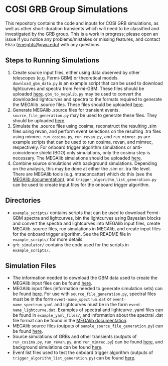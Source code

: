 # COSI GRB Group Simulations

This repository contains the code and inputs for COSI GRB simulations, as well as other short-duration transients which will need to be classified and investigated by the GRB group. This is a work in progress; please open an issue if you notice any problems/mistakes or missing features, and contact Eliza (eneights@gwu.edu) with any questions.

## Steps to Running Simulations      
1. Create source input files, either using data observed by other telescopes (e.g. Fermi-GBM) or theoretical models. `download_gbm_data.py` is an example script that can be used to download lightcurves and spectra from Fermi-GBM. These files should be uploaded [here](https://drive.google.com/drive/u/0/folders/1vLdAu339Qcfs6ToAcggK1oCQY2FmtTCf). `gbm_to_megalib.py` may be used to convert the downloaded lightcurves and spectra to the formats required to generate the MEGAlib .source files. These files should be uploaded [here](https://drive.google.com/drive/u/0/folders/1cYPacvzlwcDsToSIOYyjNlCrRNuoak2r).              
2. Generate MEGAlib .source files for transient events. `source_file_generation.py` may be used to generate these files. They should be uploaded [here](https://drive.google.com/drive/folders/1SAxRKPWObcZQ8T93njdKWMTDuI4_-Bx3).      
3. Simulate the .source files using cosima, reconstruct the resulting .sim files using revan, and perform event selections on the resulting .tra files using mimrec. `run_cosima.py`, `run_revan.py`, and `run_mimrec.py` are example scripts that can be used to run cosima, revan, and mimrec, respectively. For onboard trigger algorithm simulations or anti-coincidence shield (BGO) only simulations, only the cosima step is necessary. The MEGAlib simulations should be uploaded [here](https://drive.google.com/drive/folders/1aPKtB7uTr5LNG3xGbeCpIPTbAW6ibvk3).   
4. Combine source simulations with background simulations. Depending on the analysis, this may be done at either the .sim or .tra file level. There are MEGAlib tools (e.g. mtraconcatter) which do this (see the [MEGAlib documentation](https://megalibtoolkit.com/documentation.html)), and `trigger_algorithm_list_generation.py` can be used to create input files for the onboard trigger algorithm. 

## Directories          
- `example_scripts/` contains scripts that can be used to download Fermi-GBM spectra and lightcurves, bin the lightcurves using Bayesian blocks and convert the spectra and lightcurves into MEGAlib input files, create MEGAlib .source files, run simulations in MEGAlib, and create input files for the onboard trigger algorithm. See the README file in `example_scripts/` for more details.             
- `grb_simulator/` contains the code used for the scripts in `example_scripts/`.           

## Simulation Files
- The information needed to download the GBM data used to create the MEGAlib input files can be found [here](https://drive.google.com/drive/u/0/folders/1vLdAu339Qcfs6ToAcggK1oCQY2FmtTCf).                       
- MEGAlib input files (information needed to generate simulation sets) can be found [here](https://drive.google.com/drive/u/0/folders/1cYPacvzlwcDsToSIOYyjNlCrRNuoak2r). For use with `source_file_generation.py`, spectral files must be in the form `event-name_spectrum.dat` or `event-name_spectrum.yaml` and lightcurves must be in the form `event-name_lightcurve.dat`. Examples of spectral and lightcurve .yaml files can be found in `example_yaml_files/`, and information about the spectral .dat file format can be found in the [MEGAlib documentation](https://megalibtoolkit.com/documentation.html).       
- MEGAlib source files (outputs of `sample_source_file_generation.py`) can be found [here](https://drive.google.com/drive/folders/1SAxRKPWObcZQ8T93njdKWMTDuI4_-Bx3).     
- Source simulations of GRBs and other transients (outputs of `run_cosima.py`, `run_revan.py`, and `run_mimrec.py`) can be found [here](https://drive.google.com/drive/folders/1aPKtB7uTr5LNG3xGbeCpIPTbAW6ibvk3), and background simulations can be found [here](https://drive.google.com/drive/folders/1OTN-_8gUxedueEbL3mPeh0_0kh7e9kKF).      
- Event list files used to test the onboard trigger algorithm (outputs of `trigger_algorithm_list_generation.py`) can be found [here](https://drive.google.com/drive/folders/1ibXOrTFD2-ntYy54HbWRXj7YYmueEl0e).     
